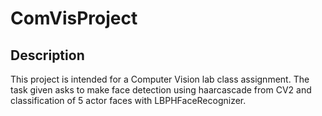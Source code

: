 # ComVisProject

## Description

This project is intended for a Computer Vision lab class assignment. The task given asks to make face detection using haarcascade from CV2 and classification of 5 actor faces with LBPHFaceRecognizer.
